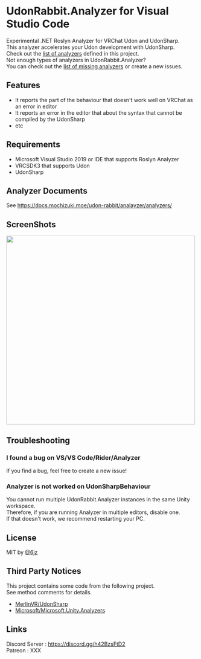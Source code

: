 # UdonRabbit.Analyzer for Visual Studio Code

Experimental .NET Roslyn Analyzer for VRChat Udon and UdonSharp.  
This analyzer accelerates your Udon development with UdonSharp.  
Check out the [list of analyzers](https://github.com/mika-f/UdonRabbit.Analyzer/tree/master/docs/analyzers) defined in this project.  
Not enough types of analyzers in UdonRabbit.Analyzer?  
You can check out the [list of missing analyzers](https://github.com/mika-f/UdonRabbit.Analyzer/issues?q=is%3Aissue+is%3Aopen+sort%3Aupdated-desc+label%3Aenhancement) or create a new issues.

## Features

- It reports the part of the behaviour that doesn't work well on VRChat as an error in editor
- It reports an error in the editor that about the syntax that cannot be compiled by the UdonSharp
- etc

## Requirements

- Microsoft Visual Studio 2019 or IDE that supports Roslyn Analyzer
- VRCSDK3 that supports Udon
- UdonSharp

## Analyzer Documents

See https://docs.mochizuki.moe/udon-rabbit/analayzer/analyzers/

## ScreenShots

<img src="https://user-images.githubusercontent.com/10832834/112584755-c8528d00-8e3b-11eb-9204-1c05c0669ffc.PNG" width="500px" />

## Troubleshooting

### I found a bug on VS/VS Code/Rider/Analyzer

If you find a bug, feel free to create a new issue!

### Analyzer is not worked on UdonSharpBehaviour

You cannot run multiple UdonRabbit.Analyzer instances in the same Unity workspace.  
Therefore, if you are running Analyzer in multiple editors, disable one.  
If that doesn't work, we recommend restarting your PC.

## License

MIT by [@6jz](https://twitter.com/6jz)

## Third Party Notices

This project contains some code from the following project.  
See method comments for details.

- [MerlinVR/UdonSharp](https://github.com/MerlinVR/UdonSharp)
- [Microsoft/Microsoft.Unity.Analyzers](https://github.com/microsoft/Microsoft.Unity.Analyzers)

## Links

Discord Server : https://discord.gg/h42BzsFtD2  
Patreon : XXX
